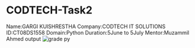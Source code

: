 

# CODTECH-Task2
Name:GARGI KUlSHRESTHA
Company:CODTECH IT SOLUTIONS
ID:CT08DS1558
Domain:Python
Duration:5June to 5July
Mentor:Muzammil Ahmed
output ![grade py](https://github.com/Gargikulshrestha123/CODTECH-Task2/assets/174414172/2c273bcd-de97-4390-9f2e-39d8c10dd931)
